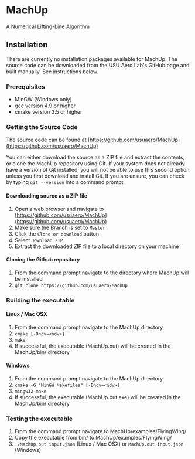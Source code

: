 # MachUp

A Numerical Lifting-Line Algorithm

## Installation

There are currently no installation packages available for MachUp. The source 
code can be downloaded from the USU Aero Lab's GitHub page and built manually. 
See instructions below.

### Prerequisites

* MinGW (Windows only)
* gcc version 4.9 or higher
* cmake version 3.5 or higher

### Getting the Source Code

The source code can be found at [https://github.com/usuaero/MachUp](https://github.com/usuaero/MachUp)

You can either download the source as a ZIP file and extract the contents, or 
clone the MachUp repository using Git. If your system does not already have a 
version of Git installed, you will not be able to use this second option unless 
you first download and install Git. If you are unsure, you can check by typing 
`git --version` into a command prompt.

#### Downloading source as a ZIP file

1. Open a web browser and navigate to [https://github.com/usuaero/MachUp](https://github.com/usuaero/MachUp)
2. Make sure the Branch is set to `Master`
3. Click the `Clone or download` button
4. Select `Download ZIP`
5. Extract the downloaded ZIP file to a local directory on your machine

#### Cloning the Github repository

1. From the command prompt navigate to the directory where MachUp will be installed
2. `git clone https://github.com/usuaero/MachUp`

### Building the executable

#### Linux / Mac OSX

1. From the command prompt navigate to the MachUp directory
2. `cmake [-Dndv=<ndv>]`
3. `make`
4. If successful, the executable (MachUp.out) will be created in the MachUp/bin/ directory

#### Windows

1. From the command prompt navigate to the MachUp directory
2. `cmake -G "MinGW Makefiles" [-Dndv=<ndv>]`
3. `mingw32-make`
4. If successful, the executable (MachUp.out.exe) will be created in the MachUp/bin/ directory

### Testing the executable

1. From the command prompt navigate to MachUp/examples/FlyingWing/
2. Copy the executable from bin/ to MachUp/examples/FlyingWing/
3. `./MachUp.out input.json` (Linux / Mac OSX) or `MachUp.out input.json` (Windows)


